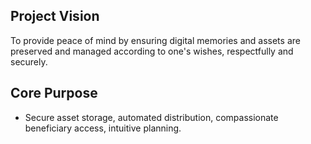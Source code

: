 ## Project Vision
To provide peace of mind by ensuring digital memories and assets are preserved and managed according to one's wishes, respectfully and securely.
## Core Purpose
- Secure asset storage, automated distribution, compassionate beneficiary access, intuitive planning.

